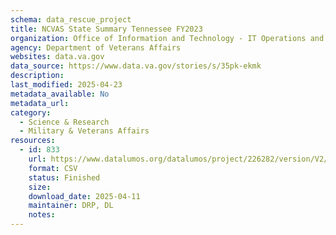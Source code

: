 ```yaml
---
schema: data_rescue_project 
title: NCVAS State Summary Tennessee FY2023
organization: Office of Information and Technology - IT Operations and Services (ITOPS)
agency: Department of Veterans Affairs
websites: data.va.gov
data_source: https://www.data.va.gov/stories/s/35pk-ekmk
description: 
last_modified: 2025-04-23
metadata_available: No
metadata_url: 
category:
  - Science & Research 
  - Military & Veterans Affairs 
resources:
  - id: 833
    url: https://www.datalumos.org/datalumos/project/226282/version/V2/view
    format: CSV
    status: Finished
    size: 
    download_date: 2025-04-11
    maintainer: DRP, DL
    notes: 
---
```

